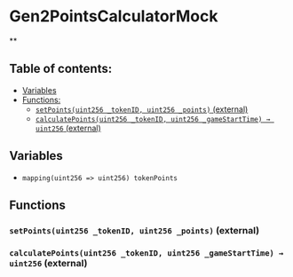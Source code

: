 # Gen2PointsCalculatorMock
**


## Table of contents:
- [Variables](#variables)
- [Functions:](#functions)
  - [`setPoints(uint256 _tokenID, uint256 _points)` (external) ](#gen2pointscalculatormock-setpoints-uint256-uint256-)
  - [`calculatePoints(uint256 _tokenID, uint256 _gameStartTime) → uint256` (external) ](#gen2pointscalculatormock-calculatepoints-uint256-uint256-)

## Variables <a name="variables"></a>
- `mapping(uint256 => uint256) tokenPoints`

## Functions <a name="functions"></a>

### `setPoints(uint256 _tokenID, uint256 _points)` (external) <a name="gen2pointscalculatormock-setpoints-uint256-uint256-"></a>


### `calculatePoints(uint256 _tokenID, uint256 _gameStartTime) → uint256` (external) <a name="gen2pointscalculatormock-calculatepoints-uint256-uint256-"></a>

